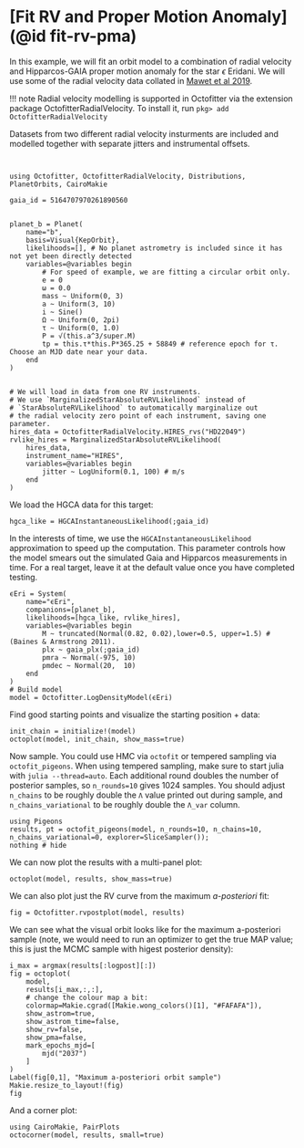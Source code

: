 # [Fit RV and Proper Motion Anomaly](@id fit-rv-pma)

In this example, we will fit an orbit model to a combination of radial velocity and Hipparcos-GAIA proper motion anomaly for the star $\epsilon$ Eridani. We will use some of the radial velocity data collated in [Mawet et al 2019](https://iopscience.iop.org/article/10.3847/1538-3881/aaef8a).

!!! note
    Radial velocity modelling is supported in Octofitter via the extension package OctofitterRadialVelocity. To install it, run 
    `pkg> add OctofitterRadialVelocity`

Datasets from two different radial velocity insturments are included and modelled together with separate jitters and instrumental offsets.


```@example 1


using Octofitter, OctofitterRadialVelocity, Distributions, PlanetOrbits, CairoMakie

gaia_id = 5164707970261890560 


planet_b = Planet(
    name="b",
    basis=Visual{KepOrbit},
    likelihoods=[], # No planet astrometry is included since it has not yet been directly detected
    variables=@variables begin
        # For speed of example, we are fitting a circular orbit only.
        e = 0
        ω = 0.0
        mass ~ Uniform(0, 3)
        a ~ Uniform(3, 10)
        i ~ Sine()
        Ω ~ Uniform(0, 2pi)
        τ ~ Uniform(0, 1.0)
        P = √(this.a^3/super.M)
        tp = this.τ*this.P*365.25 + 58849 # reference epoch for τ. Choose an MJD date near your data.
    end
)


# We will load in data from one RV instruments.
# We use `MarginalizedStarAbsoluteRVLikelihood` instead of 
# `StarAbsoluteRVLikelihood` to automatically marginalize out
# the radial velocity zero point of each instrument, saving one parameter.
hires_data = OctofitterRadialVelocity.HIRES_rvs("HD22049")
rvlike_hires = MarginalizedStarAbsoluteRVLikelihood(
    hires_data,
    instrument_name="HIRES",
    variables=@variables begin
        jitter ~ LogUniform(0.1, 100) # m/s
    end
)
```

We load the HGCA data for this target:
```@example 1
hgca_like = HGCAInstantaneousLikelihood(;gaia_id)
```
In the interests of time, we use the `HGCAInstantaneousLikelihood` approximation to speed up the computation. This parameter controls how the model smears out the simulated Gaia and Hipparcos measurements in time. For a real target, leave it at the default value once you have completed testing.


```@example 1
ϵEri = System(
    name="ϵEri",
    companions=[planet_b],
    likelihoods=[hgca_like, rvlike_hires],
    variables=@variables begin
        M ~ truncated(Normal(0.82, 0.02),lower=0.5, upper=1.5) # (Baines & Armstrong 2011).
        plx ~ gaia_plx(;gaia_id)
        pmra ~ Normal(-975, 10)
        pmdec ~ Normal(20,  10)
    end
)
# Build model
model = Octofitter.LogDensityModel(ϵEri)
```

Find good starting points and visualize the starting position + data:
```@example 1
init_chain = initialize!(model)
octoplot(model, init_chain, show_mass=true)
```


Now sample. You could use HMC via `octofit` or tempered sampling via `octofit_pigeons`. When using tempered sampling, make sure to start julia with `julia --thread=auto`. Each additional round doubles the number of posterior samples, so `n_rounds=10` gives 1024 samples. You should adjust `n_chains` to be roughly double the `Λ` value printed out during sample, and `n_chains_variational` to be roughly double the `Λ_var` column. 
```@example 1
using Pigeons
results, pt = octofit_pigeons(model, n_rounds=10, n_chains=10, n_chains_variational=0, explorer=SliceSampler());
nothing # hide
```

We can now plot the results with a multi-panel plot:
```@example 1
octoplot(model, results, show_mass=true)
```


We can also plot just the RV curve from the maximum *a-posteriori* fit:
```@example 1
fig = Octofitter.rvpostplot(model, results)
```

We can see what the visual orbit looks like for the maximum a-posteriori sample (note, we would need to run an optimizer to get the true MAP value; this is just the MCMC sample with higest posterior density):
```@example 1
i_max = argmax(results[:logpost][:])
fig = octoplot(
    model,
    results[i_max,:,:],
    # change the colour map a bit:
    colormap=Makie.cgrad([Makie.wong_colors()[1], "#FAFAFA"]),
    show_astrom=true,
    show_astrom_time=false,
    show_rv=false,
    show_pma=false,
    mark_epochs_mjd=[
        mjd("2037")
    ]
)
Label(fig[0,1], "Maximum a-posteriori orbit sample")
Makie.resize_to_layout!(fig)
fig
```


And a corner plot:
```@example 1
using CairoMakie, PairPlots
octocorner(model, results, small=true)
```
